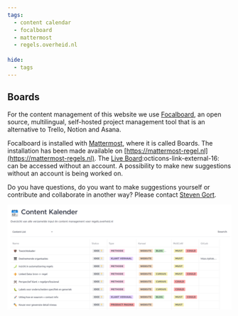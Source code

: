 ```yaml
---
tags:
  - content calendar
  - focalboard
  - mattermost
  - regels.overheid.nl

hide:
  - tags
---
```

<!--
Hide the headline with some inline CSS
-->
<style>
  .md-typeset h1 {
    opacity: 0; height: 0; margin: 0
  }
</style>
## Boards

For the content management of this website we use [Focalboard](https://www.focalboard.com/), an open source, multilingual, self-hosted project management tool that is an alternative to Trello, Notion and Asana.

Focalboard is installed with [Mattermost](https://mattermost.com/), where it is called Boards. The installation has been made available on [https://mattermost-regel.nl](https://mattermost-regels.nl). The <a href="https://mattermost-regels.nl/plugins/focalboard/workspace/no5iepeewp8x3r3tassks1xacr/shared/bdp6g3zezkpbbief3m1qzmxykio/v8odynia61pn1bbmq1w7e7kkssc?r=kp7e7kch7gxdcx9bywurg68q16r" target="_blank">Live Board</a>:octicons-link-external-16: can be accessed without an account. A possibility to make new suggestions without an account is being worked on.

Do you have questions, do you want to make suggestions yourself or contribute and collaborate in another way? Please contact [Steven Gort](mailto:steven.gort@ictu.nl).

![Content Calendar](./assets/images/contentkalender.png)
